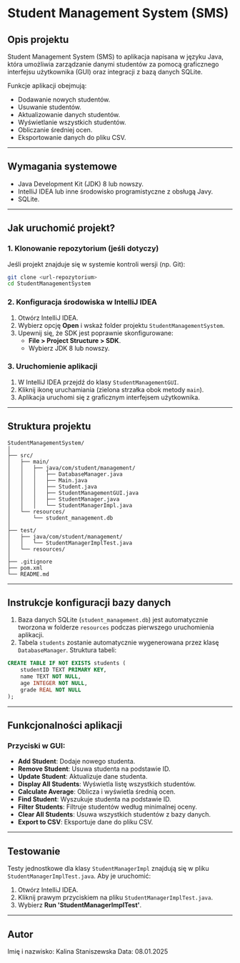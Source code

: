 # Student Management System (SMS)

## Opis projektu

Student Management System (SMS) to aplikacja napisana w języku Java, która umożliwia zarządzanie danymi studentów za pomocą graficznego interfejsu użytkownika (GUI) oraz integracji z bazą danych SQLite.

Funkcje aplikacji obejmują:
- Dodawanie nowych studentów.
- Usuwanie studentów.
- Aktualizowanie danych studentów.
- Wyświetlanie wszystkich studentów.
- Obliczanie średniej ocen.
- Eksportowanie danych do pliku CSV.

---

## Wymagania systemowe

- Java Development Kit (JDK) 8 lub nowszy.
- IntelliJ IDEA lub inne środowisko programistyczne z obsługą Javy.
- SQLite.

---

## Jak uruchomić projekt?

### 1. Klonowanie repozytorium (jeśli dotyczy)
Jeśli projekt znajduje się w systemie kontroli wersji (np. Git):
```bash
git clone <url-repozytorium>
cd StudentManagementSystem
```

### 2. Konfiguracja środowiska w IntelliJ IDEA
1. Otwórz IntelliJ IDEA.
2. Wybierz opcję **Open** i wskaż folder projektu `StudentManagementSystem`.
3. Upewnij się, że SDK jest poprawnie skonfigurowane:
    - **File > Project Structure > SDK**.
    - Wybierz JDK 8 lub nowszy.

### 3. Uruchomienie aplikacji
1. W IntelliJ IDEA przejdź do klasy `StudentManagementGUI`.
2. Kliknij ikonę uruchamiania (zielona strzałka obok metody `main`).
3. Aplikacja uruchomi się z graficznym interfejsem użytkownika.

---

## Struktura projektu

```
StudentManagementSystem/
│
├── src/
│   ├── main/
│   │   ├── java/com/student/management/
│   │   │   ├── DatabaseManager.java
│   │   │   ├── Main.java
│   │   │   ├── Student.java
│   │   │   ├── StudentManagementGUI.java
│   │   │   ├── StudentManager.java
│   │   │   └── StudentManagerImpl.java
│   └── resources/
│       └── student_management.db
│
├── test/
│   ├── java/com/student/management/
│   │   └── StudentManagerImplTest.java
│   └── resources/
│
├── .gitignore
├── pom.xml
└── README.md
```

---

## Instrukcje konfiguracji bazy danych

1. Baza danych SQLite (`student_management.db`) jest automatycznie tworzona w folderze `resources` podczas pierwszego uruchomienia aplikacji.
2. Tabela `students` zostanie automatycznie wygenerowana przez klasę `DatabaseManager`. Struktura tabeli:

```sql
CREATE TABLE IF NOT EXISTS students (
    studentID TEXT PRIMARY KEY,
    name TEXT NOT NULL,
    age INTEGER NOT NULL,
    grade REAL NOT NULL
);
```

---

## Funkcjonalności aplikacji

### Przyciski w GUI:
- **Add Student**: Dodaje nowego studenta.
- **Remove Student**: Usuwa studenta na podstawie ID.
- **Update Student**: Aktualizuje dane studenta.
- **Display All Students**: Wyświetla listę wszystkich studentów.
- **Calculate Average**: Oblicza i wyświetla średnią ocen.
- **Find Student**: Wyszukuje studenta na podstawie ID.
- **Filter Students**: Filtruje studentów według minimalnej oceny.
- **Clear All Students**: Usuwa wszystkich studentów z bazy danych.
- **Export to CSV**: Eksportuje dane do pliku CSV.

---

## Testowanie

Testy jednostkowe dla klasy `StudentManagerImpl` znajdują się w pliku `StudentManagerImplTest.java`.
Aby je uruchomić:
1. Otwórz IntelliJ IDEA.
2. Kliknij prawym przyciskiem na pliku `StudentManagerImplTest.java`.
3. Wybierz **Run 'StudentManagerImplTest'**.

---

## Autor

Imię i nazwisko: Kalina Staniszewska
Data: 08.01.2025
